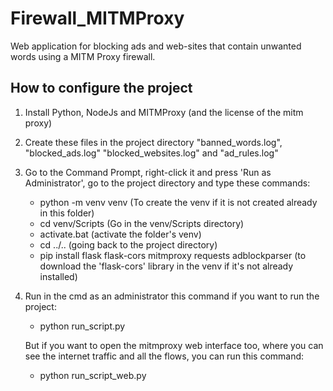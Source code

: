 # Firewall_MITMProxy
Web application for blocking ads and web-sites that contain unwanted words using a MITM Proxy firewall.

## How to configure the project

1. Install Python, NodeJs and MITMProxy (and the license of the mitm proxy)

2. Create these files in the project directory "banned_words.log", "blocked_ads.log" "blocked_websites.log" and "ad_rules.log"


3. Go to the Command Prompt, right-click it and press 'Run as Administrator', go to the project directory and type these commands:
    - python -m venv venv   (To create the venv if it is not created already in this folder)
    - cd venv/Scripts (Go in the venv/Scripts directory)
    - activate.bat  (activate the folder's venv)
    - cd ../..  (going back to the project directory)
    - pip install flask flask-cors mitmproxy requests adblockparser  (to download the 'flask-cors' library in the venv if it's not already installed)


4. Run in the cmd as an administrator this command if you want to run the project:
   - python run_script.py
   
   But if you want to open the mitmproxy web interface too, where you can see the internet traffic and all the flows, you can run this command:
   - python run_script_web.py